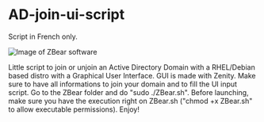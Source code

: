 # AD-join-ui-script 
Script in French only.

![Image of ZBear software](https://emanuelvigreux.fr/cloud/s/f5js4ByK2BCG2Yk)

Little script to join or unjoin an Active Directory Domain with a RHEL/Debian based distro with a Graphical User Interface. GUI is made with Zenity. Make sure to have all informations to join your domain and to fill the UI input script. Go to the ZBear folder and do "sudo ./ZBear.sh". Before launching, make sure you have the execution right on ZBear.sh ("chmod +x ZBear.sh" to allow executable permissions).
Enjoy!
